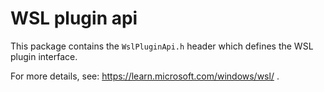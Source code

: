 # WSL plugin api

This package contains the `WslPluginApi.h` header which defines the WSL plugin interface.

For more details, see: https://learn.microsoft.com/windows/wsl/ .